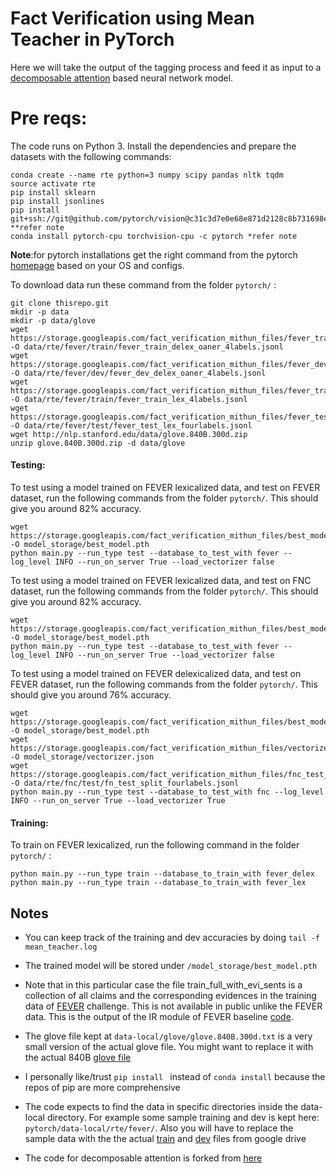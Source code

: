 
# Fact Verification using Mean Teacher in PyTorch

Here we will take the output of the tagging process and feed it as input to a [decomposable attention](https://arxiv.org/pdf/1606.01933.pdf) based neural network model.

 

# Pre reqs:
 
 The code runs on Python 3. Install the dependencies and prepare the datasets with the following commands:

```
conda create --name rte python=3 numpy scipy pandas nltk tqdm
source activate rte
pip install sklearn
pip install jsonlines
pip install git+ssh://git@github.com/pytorch/vision@c31c3d7e0e68e871d2128c8b731698ed3b11b119 **refer note
conda install pytorch-cpu torchvision-cpu -c pytorch *refer note
```
**Note**:for pytorch installations get the right command from the pytorch [homepage](https://pytorch.org/) based on your OS and configs.

To download data run these command from the folder `pytorch/` :

```
git clone thisrepo.git
mkdir -p data
mkdir -p data/glove
wget https://storage.googleapis.com/fact_verification_mithun_files/fever_train_delex_oaner_4labels.jsonl  -O data/rte/fever/train/fever_train_delex_oaner_4labels.jsonl
wget https://storage.googleapis.com/fact_verification_mithun_files/fever_dev_delex_oaner_split_4labels.jsonl  -O data/rte/fever/dev/fever_dev_delex_oaner_4labels.jsonl
wget https://storage.googleapis.com/fact_verification_mithun_files/fever_train_lex_4labels.jsonl  -O data/rte/fever/train/fever_train_lex_4labels.jsonl
wget https://storage.googleapis.com/fact_verification_mithun_files/fever_test_lex_4labels.jsonl -O data/rte/fever/test/fever_test_lex_fourlabels.jsonl
wget http://nlp.stanford.edu/data/glove.840B.300d.zip
unzip glove.840B.300d.zip -d data/glove
```


#### Testing:
To test using a model trained on FEVER lexicalized data, and test on FEVER dataset, run the following commands from the folder `pytorch/`. 
This should give you around 82\% accuracy.
```
wget https://storage.googleapis.com/fact_verification_mithun_files/best_model_fever_lex_82.20.pth  -O model_storage/best_model.pth
python main.py --run_type test --database_to_test_with fever --log_level INFO --run_on_server True --load_vectorizer false  
```

To test using a model trained on FEVER lexicalized data, and test on FNC dataset, run the following commands from the folder `pytorch/`. 
This should give you around 82\% accuracy.
```
wget https://storage.googleapis.com/fact_verification_mithun_files/best_model_fever_lex_82.20.pth  -O model_storage/best_model.pth
python main.py --run_type test --database_to_test_with fever --log_level INFO --run_on_server True --load_vectorizer false  
```

To test using a model trained on FEVER delexicalized data, and test on FEVER dataset, run the following commands from the folder `pytorch/`. 
This should give you around 76\% accuracy.
```
wget https://storage.googleapis.com/fact_verification_mithun_files/best_model_trained_on_delex_fever_84PercentDevAccuracy.pth -O model_storage/best_model.pth
wget https://storage.googleapis.com/fact_verification_mithun_files/vectorizer_delex_lr0.0005_136epochs.json -O model_storage/vectorizer.json
wget https://storage.googleapis.com/fact_verification_mithun_files/fnc_test_delex_oaner_4labels.jsonl -O data/rte/fnc/test/fn_test_split_fourlabels.jsonl
python main.py --run_type test --database_to_test_with fnc --log_level INFO --run_on_server True --load_vectorizer True  
```


#### Training:

To train on FEVER lexicalized, run the following command in the folder `pytorch/` :

``` 
python main.py --run_type train --database_to_train_with fever_delex
python main.py --run_type train --database_to_train_with fever_lex

```


## Notes
- You can keep track of the training and dev accuracies by doing `tail -f mean_teacher.log` 
- The trained model will be stored under `/model_storage/best_model.pth ` 


- Note that in this particular case the file train_full_with_evi_sents is a collection of all claims and the corresponding
 evidences in the training data of [FEVER](http://fever.ai/) challenge. This is not available in public unlike the FEVER data. 
 This is the output of the IR module of FEVER baseline [code](http://fever.ai/task.html).
 
 - The glove file kept at `data-local/glove/glove.840B.300d.txt` is a very small version of the actual glove file. You might want to replace it with the actual 840B [glove file](https://nlp.stanford.edu/projects/glove/)

 - I personally like/trust `pip install ` instead of `conda install`  because the repos of pip are more comprehensive

 - The code expects to find the data in specific directories inside the data-local directory.  For example some sample training and dev is kept here: `pytorch/data-local/rte/fever/`. Also you will have to replace the sample data with the the actual [train](https://drive.google.com/open?id=1bA32_zRn8V2voPmb1sN5YbLcVFo6KBWf) and [dev](https://drive.google.com/open?id=1xb6QHfMQUI3Q44DQZNVL481rYyMGN-sR) files from google drive


 - The code for decomposable attention is forked from [here](https://github.com/libowen2121/SNLI-decomposable-attention)
